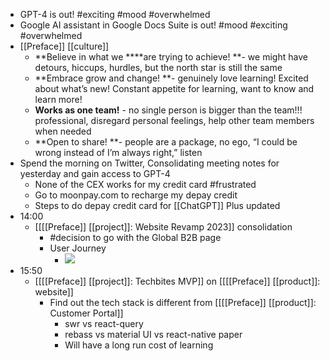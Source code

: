 - GPT-4 is out! #exciting #mood #overwhelmed
- Google AI assistant in Google Docs Suite is out! #mood #exciting #overwhelmed
- [[Preface]] [[culture]]
    - **Believe in what we ****are trying to achieve! **- we might have detours, hiccups, hurdles, but the north star is still the same
    - **Embrace grow and change! **- genuinely love learning! Excited about what’s new! Constant appetite for learning, want to know and learn more!
    - **Works as one team!** - no single person is bigger than the team!!! professional, disregard personal feelings, help other team members when needed
    - **Open to share! **- people are a package, no ego, “I could be wrong instead of I’m always right,” listen
- Spend the morning on Twitter, Consolidating meeting notes for yesterday and gain access to GPT-4
    - None of the CEX works for my credit card #frustrated
    - Go to moonpay.com to recharge my depay credit
    - Steps to do depay credit card for [[ChatGPT]] Plus  updated
- 14:00
    - [[[[Preface]] [[project]]: Website Revamp 2023]] consolidation
        - #decision to go with the Global B2B page
        - User Journey
            - ![](https://firebasestorage.googleapis.com/v0/b/firescript-577a2.appspot.com/o/imgs%2Fapp%2FChaChaanTengv3%2Fj6rmEhawrE.jpg?alt=media&token=b1525ed1-1ffd-422c-b92b-7777025725e0)
- 15:50
    - [[[[Preface]] [[project]]: Techbites MVP]] on [[[[Preface]] [[product]]: website]]
        - Find out the tech stack is different from [[[[Preface]] [[product]]: Customer Portal]]
            - swr vs react-query
            - rebass vs material UI vs react-native paper
            - Will have a long run cost of learning 
